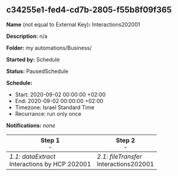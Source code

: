 ## c34255e1-fed4-cd7b-2805-f55b8f09f365

**Name** (not equal to External Key)**:** Interactions202001

**Description:** n/a

**Folder:** my automations/Business/

**Started by:** Schedule

**Status:** PausedSchedule

**Schedule:**

* Start: 2020-09-02 00:00:00 +02:00
* End: 2020-09-02 00:00:00 +02:00
* Timezone: Israel Standard Time
* Recurrance: run only once

**Notifications:** _none_


| Step 1<br>_<small>-</small>_ | Step 2<br>_<small>-</small>_ |
| --- | --- |
| _1.1: dataExtract_<br>Interactions by HCP 202001 | _2.1: fileTransfer_<br>Interactions202001 |
